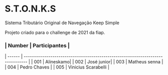 # S.T.O.N.K.S

Sistema Tributário Original de Navegação Keep Simple

Projeto criado para o challenge de 2021 da fiap.

### | Number | Participantes                                                             |
| ------ | ------------------------------------------------------------------------------- |
|  001   | Alineskamo|
|  002   | José junior|
|  003   | Matheus senna  |
|  004   | Pedro Chaves |
|  005   | Vinicius Scarabelli |
